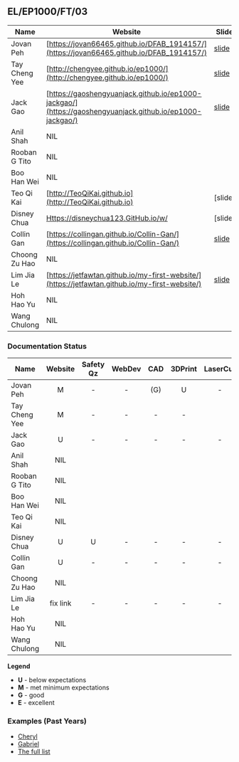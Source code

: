 ## EL/EP1000/FT/03

| Name | Website | Slide | Video |
| ---- | ------- | ----- | ----- |
| Jovan Peh | [https://jovan66465.github.io/DFAB_1914157/](https://jovan66465.github.io/DFAB_1914157/) | [slide](https://github.com/jovan66465/DFAB_1914157/blob/main/pics/projectposter.png) | [video](https://www.youtube.com/watch?v=dkUfKtopiSA&feature=youtu.be)
| Tay Cheng Yee | [http://chengyee.github.io/ep1000/](http://chengyee.github.io/ep1000/) | [slide](https://i.ibb.co/f8G1T7F/Capture.png) | [video](https://drive.google.com/file/d/1hmsBVthyBlVpQpHqMeHMHt4hIYJBGOTS/view)
| Jack Gao | [https://gaoshengyuanjack.github.io/ep1000-jackgao/](https://gaoshengyuanjack.github.io/ep1000-jackgao/) | [slide](https://docs.google.com/presentation/d/1Yu57zoK7tsa2V47o5Xf-M6jEp85uxD6j372LhHmbF8U/edit#slide=id.p) | [video](https://www.youtube.com/watch?v=KM8nBzfPcBk)
| Anil Shah | NIL |
| Rooban G Tito | NIL |
| Boo Han Wei | NIL |
| Teo Qi Kai | [http://TeoQiKai.github.io](http://TeoQiKai.github.io) | [slide] | [video]
| Disney Chua | [Https://disneychua123.GitHub.io/w/](Https://disneychua123.GitHub.io/w/) | [slide] | [video]
| Collin Gan | [https://collingan.github.io/Collin-Gan/](https://collingan.github.io/Collin-Gan/) | [slide](https://collingan.github.io/Collin-Gan/Screenshot%20(128).png) | [video](https://youtu.be/tSXSdP_Ilck)
| Choong Zu Hao | NIL |
| Lim Jia Le | [https://jetfawtan.github.io/my-first-website/](https://jetfawtan.github.io/my-first-website/) | [slide](https://jetfawtan.github.io/my-first-website/09-FinalModuleProjectDocument.html) | [video](https://youtu.be/oLeB-H7jUlo)
| Hoh Hao Yu | NIL |
| Wang Chulong | NIL |

### Documentation Status

| Name | Website | Safety Qz | WebDev | CAD | 3DPrint | LaserCut | EmbPrg | FProj |
| ---- | :-: | :-: | :-: | :-: | :-: | :-: | :-: | :-: |
| Jovan Peh | M | - | - | (G) | U | - |
| Tay Cheng Yee | M | - | - | - | - |
| Jack Gao | U | - | - | - | - | - |
| Anil Shah | NIL |
| Rooban G Tito | NIL |
| Boo Han Wei | NIL |
| Teo Qi Kai | NIL |
| Disney Chua | U | U | - | - | - | - |
| Collin Gan | U | - | - | - | - | - |
| Choong Zu Hao | NIL |
| Lim Jia Le | fix link | - | - | - | - | - |
| Hoh Hao Yu | NIL |
| Wang Chulong | NIL |

**Legend**
- **U** - below expectations<br>
- **M** - met minimum expectations<br>
- **G** - good<br>
- **E** - excellent<br>

### Examples (Past Years)
- [Cheryl](http://chwnzyl.github.io/DFAB/home)
- [Gabriel](https://gabriel-as.github.io/EP1000-SP/main.html)
- [The full list](../2020-S1/ep1000_ay20s1_gp2.md)
